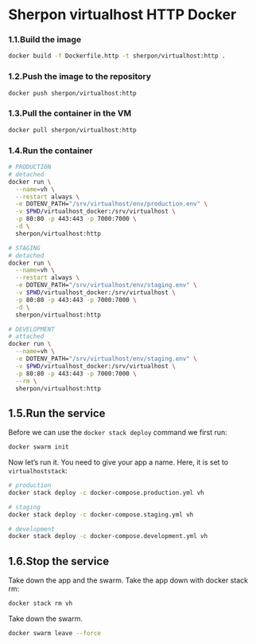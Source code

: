 # Sherpon virtualhost HTTP Docker

### 1.1.Build the image
```sh
docker build -f Dockerfile.http -t sherpon/virtualhost:http .
```

### 1.2.Push the image to the repository
```sh
docker push sherpon/virtualhost:http
```

### 1.3.Pull the container in the VM
```sh
docker pull sherpon/virtualhost:http
```

### 1.4.Run the container
```sh
# PRODUCTION
# detached
docker run \
  --name=vh \
  --restart always \
  -e DOTENV_PATH="/srv/virtualhost/env/production.env" \
  -v $PWD/virtualhost_docker:/srv/virtualhost \
  -p 80:80 -p 443:443 -p 7000:7000 \
  -d \
  sherpon/virtualhost:http
```

```sh
# STAGING
# detached
docker run \
  --name=vh \
  --restart always \
  -e DOTENV_PATH="/srv/virtualhost/env/staging.env" \
  -v $PWD/virtualhost_docker:/srv/virtualhost \
  -p 80:80 -p 443:443 -p 7000:7000 \
  -d \
  sherpon/virtualhost:http
```

```sh
# DEVELOPMENT
# attached
docker run \
  --name=vh \
  -e DOTENV_PATH="/srv/virtualhost/env/staging.env" \
  -v $PWD/virtualhost_docker:/srv/virtualhost \
  -p 80:80 -p 443:443 -p 7000:7000 \
  --rm \
  sherpon/virtualhost:http
```


## 1.5.Run the service
Before we can use the ``docker stack deploy`` command we first run:
```sh
docker swarm init
```

Now let’s run it. You need to give your app a name. Here, it is set to ``virtualhoststack``:
```sh
# production
docker stack deploy -c docker-compose.production.yml vh

# staging
docker stack deploy -c docker-compose.staging.yml vh

# development
docker stack deploy -c docker-compose.development.yml vh
```

## 1.6.Stop the service
Take down the app and the swarm.
Take the app down with docker stack rm:
```sh
docker stack rm vh
```

Take down the swarm.
```sh
docker swarm leave --force
```